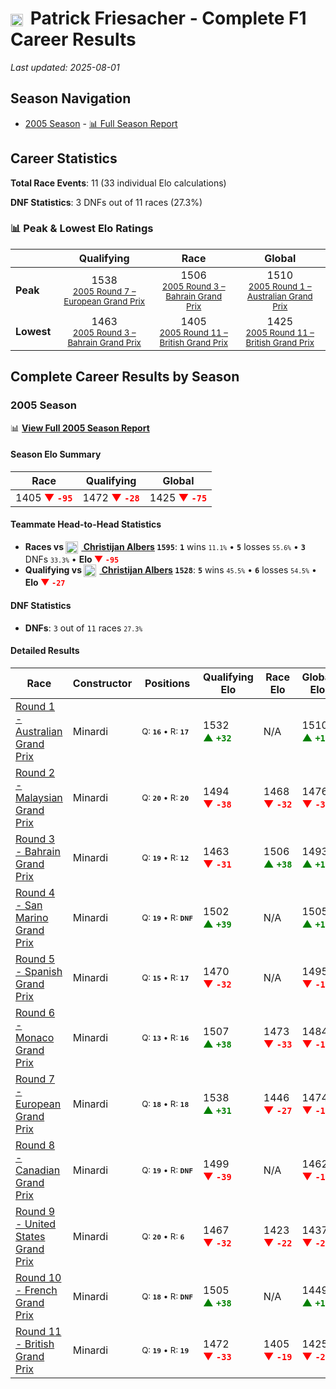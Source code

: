 # <img src="https://upload.wikimedia.org/wikipedia/commons/4/41/Flag_of_Austria.svg" alt="Austria" width="20" height="auto" style="vertical-align: middle; margin-right: 5px;" onerror="this.outerHTML='🇦🇹'; this.style.marginRight='5px';"/> Patrick Friesacher - Complete F1 Career Results

*Last updated: 2025-08-01*

## Season Navigation

- [2005 Season](#2005-season) - [📊 Full Season Report](../seasons/2005-season-report)

## Career Statistics

**Total Race Events**: 11 (33 individual Elo calculations)

**DNF Statistics**: 3 DNFs out of 11 races (27.3%)

### 📊 Peak & Lowest Elo Ratings

| &nbsp; | Qualifying | Race | Global |
|-------|------------|------|--------|
| **Peak** | <center> 1538 <br/><small> [2005 Round 7 – European Grand Prix](../seasons/2005-season-report#round-7-european-grand-prix) </small></center> | <center> 1506 <br/><small> [2005 Round 3 – Bahrain Grand Prix](../seasons/2005-season-report#round-3-bahrain-grand-prix) </small></center> | <center> 1510  <br/><small> [2005 Round 1 – Australian Grand Prix](../seasons/2005-season-report#round-1-australian-grand-prix) </small></center> |
| **Lowest** | <center> 1463 <br/><small> [2005 Round 3 – Bahrain Grand Prix](../seasons/2005-season-report#round-3-bahrain-grand-prix) </small></center> | <center> 1405 <br/><small> [2005 Round 11 – British Grand Prix](../seasons/2005-season-report#round-11-british-grand-prix) </small></center> | <center> 1425 <br/><small> [2005 Round 11 – British Grand Prix](../seasons/2005-season-report#round-11-british-grand-prix) </small></center> |


## Complete Career Results by Season

### 2005 Season

📊 **[View Full 2005 Season Report](../seasons/2005-season-report)**

#### Season Elo Summary

| Race | Qualifying | Global |
|------|------------|--------|
| 1405 **<span style="color: red;">▼&nbsp;`-95`</span>** | 1472 **<span style="color: red;">▼&nbsp;`-28`</span>** | 1425 **<span style="color: red;">▼&nbsp;`-75`</span>** |

#### Teammate Head-to-Head Statistics

- **Races vs [<img src="https://upload.wikimedia.org/wikipedia/commons/2/20/Flag_of_the_Netherlands.svg" alt="Netherlands" width="20" height="auto" style="vertical-align: middle; margin-right: 5px;" onerror="this.outerHTML='🇳🇱'; this.style.marginRight='5px';"/> Christijan Albers](christijan-albers) `1595`**: **`1`** wins <small>`11.1%`</small> • **`5`** losses <small>`55.6%`</small> • **`3`** DNFs <small>`33.3%`</small> • **Elo <span style="color: red;">▼&nbsp;`-95`</span>**
- **Qualifying vs [<img src="https://upload.wikimedia.org/wikipedia/commons/2/20/Flag_of_the_Netherlands.svg" alt="Netherlands" width="20" height="auto" style="vertical-align: middle; margin-right: 5px;" onerror="this.outerHTML='🇳🇱'; this.style.marginRight='5px';"/> Christijan Albers](christijan-albers) `1528`**: **`5`** wins <small>`45.5%`</small> • **`6`** losses <small>`54.5%`</small> • **Elo <span style="color: red;">▼&nbsp;`-27`</span>**

#### DNF Statistics

- **DNFs**: `3` out of `11` races <small>`27.3%`</small>

#### Detailed Results

| Race | Constructor | Positions | Qualifying Elo | Race Elo | Global Elo | Teammate |
|------|-------------|-----------|----------------|----------|------------|----------|
| [Round 1 - Australian Grand Prix](../seasons/2005-season-report#round-1-australian-grand-prix) | Minardi | <small>Q:&nbsp;**`16`**&nbsp;•&nbsp;R:&nbsp;**`17`**</small> | 1532 **<span style="color: green;">▲&nbsp;`+32`</span>** | N/A | 1510 **<span style="color: green;">▲&nbsp;`+10`</span>** | [<img src="https://upload.wikimedia.org/wikipedia/commons/2/20/Flag_of_the_Netherlands.svg" alt="Netherlands" width="20" height="auto" style="vertical-align: middle; margin-right: 5px;" onerror="this.outerHTML='🇳🇱'; this.style.marginRight='5px';"/> Christijan Albers](christijan-albers)<br/><small>Q:&nbsp;**`17`**&nbsp;•&nbsp;R:&nbsp;**`DNF`**</small> |
| [Round 2 - Malaysian Grand Prix](../seasons/2005-season-report#round-2-malaysian-grand-prix) | Minardi | <small>Q:&nbsp;**`20`**&nbsp;•&nbsp;R:&nbsp;**`20`**</small> | 1494 **<span style="color: red;">▼&nbsp;`-38`</span>** | 1468 **<span style="color: red;">▼&nbsp;`-32`</span>** | 1476 **<span style="color: red;">▼&nbsp;`-34`</span>** | [<img src="https://upload.wikimedia.org/wikipedia/commons/2/20/Flag_of_the_Netherlands.svg" alt="Netherlands" width="20" height="auto" style="vertical-align: middle; margin-right: 5px;" onerror="this.outerHTML='🇳🇱'; this.style.marginRight='5px';"/> Christijan Albers](christijan-albers)<br/><small>Q:&nbsp;**`19`**&nbsp;•&nbsp;R:&nbsp;**`13`**</small> |
| [Round 3 - Bahrain Grand Prix](../seasons/2005-season-report#round-3-bahrain-grand-prix) | Minardi | <small>Q:&nbsp;**`19`**&nbsp;•&nbsp;R:&nbsp;**`12`**</small> | 1463 **<span style="color: red;">▼&nbsp;`-31`</span>** | 1506 **<span style="color: green;">▲&nbsp;`+38`</span>** | 1493 **<span style="color: green;">▲&nbsp;`+17`</span>** | [<img src="https://upload.wikimedia.org/wikipedia/commons/2/20/Flag_of_the_Netherlands.svg" alt="Netherlands" width="20" height="auto" style="vertical-align: middle; margin-right: 5px;" onerror="this.outerHTML='🇳🇱'; this.style.marginRight='5px';"/> Christijan Albers](christijan-albers)<br/><small>Q:&nbsp;**`18`**&nbsp;•&nbsp;R:&nbsp;**`13`**</small> |
| [Round 4 - San Marino Grand Prix](../seasons/2005-season-report#round-4-san-marino-grand-prix) | Minardi | <small>Q:&nbsp;**`19`**&nbsp;•&nbsp;R:&nbsp;**`DNF`**</small> | 1502 **<span style="color: green;">▲&nbsp;`+39`</span>** | N/A | 1505 **<span style="color: green;">▲&nbsp;`+12`</span>** | [<img src="https://upload.wikimedia.org/wikipedia/commons/2/20/Flag_of_the_Netherlands.svg" alt="Netherlands" width="20" height="auto" style="vertical-align: middle; margin-right: 5px;" onerror="this.outerHTML='🇳🇱'; this.style.marginRight='5px';"/> Christijan Albers](christijan-albers)<br/><small>Q:&nbsp;**`20`**&nbsp;•&nbsp;R:&nbsp;**`DNF`**</small> |
| [Round 5 - Spanish Grand Prix](../seasons/2005-season-report#round-5-spanish-grand-prix) | Minardi | <small>Q:&nbsp;**`15`**&nbsp;•&nbsp;R:&nbsp;**`17`**</small> | 1470 **<span style="color: red;">▼&nbsp;`-32`</span>** | N/A | 1495 **<span style="color: red;">▼&nbsp;`-10`</span>** | [<img src="https://upload.wikimedia.org/wikipedia/commons/2/20/Flag_of_the_Netherlands.svg" alt="Netherlands" width="20" height="auto" style="vertical-align: middle; margin-right: 5px;" onerror="this.outerHTML='🇳🇱'; this.style.marginRight='5px';"/> Christijan Albers](christijan-albers)<br/><small>Q:&nbsp;**`14`**&nbsp;•&nbsp;R:&nbsp;**`DNF`**</small> |
| [Round 6 - Monaco Grand Prix](../seasons/2005-season-report#round-6-monaco-grand-prix) | Minardi | <small>Q:&nbsp;**`13`**&nbsp;•&nbsp;R:&nbsp;**`16`**</small> | 1507 **<span style="color: green;">▲&nbsp;`+38`</span>** | 1473 **<span style="color: red;">▼&nbsp;`-33`</span>** | 1484 **<span style="color: red;">▼&nbsp;`-12`</span>** | [<img src="https://upload.wikimedia.org/wikipedia/commons/2/20/Flag_of_the_Netherlands.svg" alt="Netherlands" width="20" height="auto" style="vertical-align: middle; margin-right: 5px;" onerror="this.outerHTML='🇳🇱'; this.style.marginRight='5px';"/> Christijan Albers](christijan-albers)<br/><small>Q:&nbsp;**`14`**&nbsp;•&nbsp;R:&nbsp;**`14`**</small> |
| [Round 7 - European Grand Prix](../seasons/2005-season-report#round-7-european-grand-prix) | Minardi | <small>Q:&nbsp;**`18`**&nbsp;•&nbsp;R:&nbsp;**`18`**</small> | 1538 **<span style="color: green;">▲&nbsp;`+31`</span>** | 1446 **<span style="color: red;">▼&nbsp;`-27`</span>** | 1474 **<span style="color: red;">▼&nbsp;`-10`</span>** | [<img src="https://upload.wikimedia.org/wikipedia/commons/2/20/Flag_of_the_Netherlands.svg" alt="Netherlands" width="20" height="auto" style="vertical-align: middle; margin-right: 5px;" onerror="this.outerHTML='🇳🇱'; this.style.marginRight='5px';"/> Christijan Albers](christijan-albers)<br/><small>Q:&nbsp;**`20`**&nbsp;•&nbsp;R:&nbsp;**`17`**</small> |
| [Round 8 - Canadian Grand Prix](../seasons/2005-season-report#round-8-canadian-grand-prix) | Minardi | <small>Q:&nbsp;**`19`**&nbsp;•&nbsp;R:&nbsp;**`DNF`**</small> | 1499 **<span style="color: red;">▼&nbsp;`-39`</span>** | N/A | 1462 **<span style="color: red;">▼&nbsp;`-12`</span>** | [<img src="https://upload.wikimedia.org/wikipedia/commons/2/20/Flag_of_the_Netherlands.svg" alt="Netherlands" width="20" height="auto" style="vertical-align: middle; margin-right: 5px;" onerror="this.outerHTML='🇳🇱'; this.style.marginRight='5px';"/> Christijan Albers](christijan-albers)<br/><small>Q:&nbsp;**`15`**&nbsp;•&nbsp;R:&nbsp;**`11`**</small> |
| [Round 9 - United States Grand Prix](../seasons/2005-season-report#round-9-united-states-grand-prix) | Minardi | <small>Q:&nbsp;**`20`**&nbsp;•&nbsp;R:&nbsp;**`6`**</small> | 1467 **<span style="color: red;">▼&nbsp;`-32`</span>** | 1423 **<span style="color: red;">▼&nbsp;`-22`</span>** | 1437 **<span style="color: red;">▼&nbsp;`-25`</span>** | [<img src="https://upload.wikimedia.org/wikipedia/commons/2/20/Flag_of_the_Netherlands.svg" alt="Netherlands" width="20" height="auto" style="vertical-align: middle; margin-right: 5px;" onerror="this.outerHTML='🇳🇱'; this.style.marginRight='5px';"/> Christijan Albers](christijan-albers)<br/><small>Q:&nbsp;**`18`**&nbsp;•&nbsp;R:&nbsp;**`5`**</small> |
| [Round 10 - French Grand Prix](../seasons/2005-season-report#round-10-french-grand-prix) | Minardi | <small>Q:&nbsp;**`18`**&nbsp;•&nbsp;R:&nbsp;**`DNF`**</small> | 1505 **<span style="color: green;">▲&nbsp;`+38`</span>** | N/A | 1449 **<span style="color: green;">▲&nbsp;`+11`</span>** | [<img src="https://upload.wikimedia.org/wikipedia/commons/2/20/Flag_of_the_Netherlands.svg" alt="Netherlands" width="20" height="auto" style="vertical-align: middle; margin-right: 5px;" onerror="this.outerHTML='🇳🇱'; this.style.marginRight='5px';"/> Christijan Albers](christijan-albers)<br/><small>Q:&nbsp;**`20`**&nbsp;•&nbsp;R:&nbsp;**`DNF`**</small> |
| [Round 11 - British Grand Prix](../seasons/2005-season-report#round-11-british-grand-prix) | Minardi | <small>Q:&nbsp;**`19`**&nbsp;•&nbsp;R:&nbsp;**`19`**</small> | 1472 **<span style="color: red;">▼&nbsp;`-33`</span>** | 1405 **<span style="color: red;">▼&nbsp;`-19`</span>** | 1425 **<span style="color: red;">▼&nbsp;`-23`</span>** | [<img src="https://upload.wikimedia.org/wikipedia/commons/2/20/Flag_of_the_Netherlands.svg" alt="Netherlands" width="20" height="auto" style="vertical-align: middle; margin-right: 5px;" onerror="this.outerHTML='🇳🇱'; this.style.marginRight='5px';"/> Christijan Albers](christijan-albers)<br/><small>Q:&nbsp;**`18`**&nbsp;•&nbsp;R:&nbsp;**`18`**</small> |

